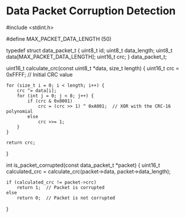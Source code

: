 # Data Packet Corruption Detection
#include <stdint.h>

#define MAX_PACKET_DATA_LENGTH (50)

typedef struct data_packet_t {
    uint8_t id;
    uint8_t data_length;
    uint8_t data[MAX_PACKET_DATA_LENGTH];
    uint16_t crc;
} data_packet_t;

uint16_t calculate_crc(const uint8_t *data, size_t length) {
    uint16_t crc = 0xFFFF;  // Initial CRC value

    for (size_t i = 0; i < length; i++) {
        crc ^= data[i];
        for (int j = 0; j < 8; j++) {
            if (crc & 0x0001)
                crc = (crc >> 1) ^ 0xA001;  // XOR with the CRC-16 polynomial
            else
                crc >>= 1;
        }
    }

    return crc;
}

int is_packet_corrupted(const data_packet_t *packet) {
    uint16_t calculated_crc = calculate_crc(packet->data, packet->data_length);

    if (calculated_crc != packet->crc)
        return 1;  // Packet is corrupted
    else
        return 0;  // Packet is not corrupted
}
